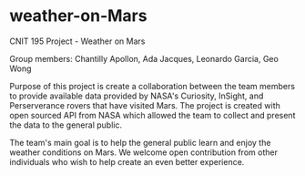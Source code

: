 # weather-on-Mars

CNIT 195 Project - Weather on Mars

Group members: Chantilly Apollon, Ada Jacques, Leonardo Garcia, Geo Wong

Purpose of this project is create a collaboration between the team members to provide available data provided by NASA's Curiosity, InSight, and Perserverance rovers that have visited Mars. The project is created with open sourced API from NASA which allowed the team to collect and present the data to the general public.

The team's main goal is to help the general public learn and enjoy the weather conditions on Mars. We welcome open contribution from other individuals who wish to help create an even better experience.
